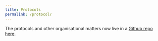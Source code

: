 ```yaml
---
title: Protocols
permalink: /protocol/
---
```


The protocols and other organisational matters now live in a [Github repo here](https://github.com/fs-linguistics/Fachschaft-Planning).
